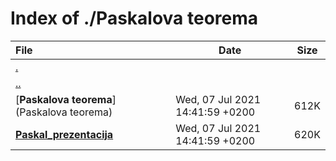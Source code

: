 # Index of ./Paskalova teorema

File | Date | Size
:--- | --- | ---
[.](.) | |
[..](..) | |
[**Paskalova teorema**](Paskalova teorema) | Wed, 07 Jul 2021 14:41:59 +0200 | 612K
[**Paskal_prezentacija**](Paskal_prezentacija) | Wed, 07 Jul 2021 14:41:59 +0200 | 620K
